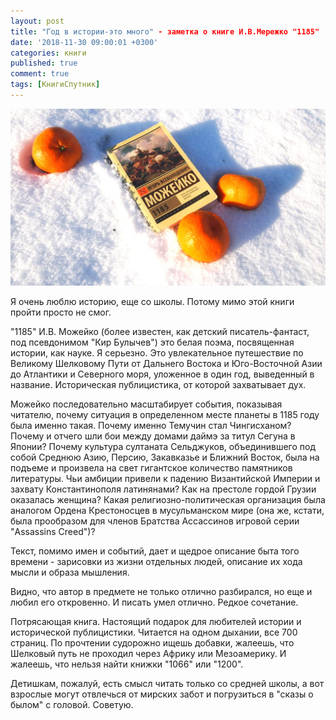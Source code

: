 ```yaml
---
layout: post
title: "Год в истории-это много" - заметка о книге И.В.Мережко "1185"
date: '2018-11-30 09:00:01 +0300'
categories: книги
published: true
comment: true
tags: [КнигиСпутник]
---
```


![1185 Мережко]( /image/1185.jpg)

Я очень люблю историю, еще со школы. Потому мимо этой книги пройти просто не смог.

"1185" И.В. Можейко (более известен, как детский писатель-фантаст, под псевдонимом "Кир Булычев") это белая поэма, посвященная истории, как науке. Я серьезно. Это увлекательное путешествие по Великому Шелковому Пути от Дальнего Востока и Юго-Восточной Азии до Атлантики и Северного моря, уложенное в один год, выведенный в название. Историческая публицистика, от которой захватывает дух.

Можейко последовательно масштабирует события, показывая читателю, почему ситуация в определенном месте планеты в 1185 году была именно такая. Почему именно Темучин стал Чингисханом? Почему и отчего шли бои между домами даймэ за титул Сегуна в Японии? Почему культура султаната Сельджуков, объединившего под собой Среднюю Азию, Персию, Закавказье и Ближний Восток, была на подъеме и произвела на свет гигантское количество памятников литературы. Чьи амбиции привели к падению Византийской Империи и захвату Константинополя латинянами? Как на престоле гордой Грузии оказалась женщина? Какая религиозно-политическая организация была аналогом Ордена Крестоносцев в мусульманском мире (она же, кстати, была прообразом для членов Братства Ассассинов игровой серии "Assassins Creed")?

Текст, помимо имен и событий, дает и щедрое описание быта того времени - зарисовки из жизни отдельных людей, описание их хода мысли и образа мышления.

Видно, что автор в предмете не только отлично разбирался, но еще и любил его откровенно. И писать умел отлично. Редкое сочетание.

Потрясающая книга. Настоящий подарок для любителей истории и исторической публицистики. Читается на одном дыхании, все 700 страниц.  По прочтении судорожно ищешь добавки, жалеешь, что Шелковый путь не проходил через Африку или Мезоамерику. И жалеешь, что нельзя найти книжки "1066" или "1200".

Детишкам, пожалуй, есть смысл читать только со средней школы,  а вот взрослые могут отвлечься от мирских забот и погрузиться в "сказы о былом" с головой. Советую.

